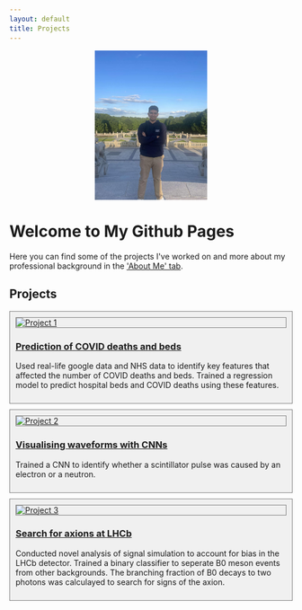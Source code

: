 ```yaml
---
layout: default
title: Projects
---
```

<img src="/assets/css/me.jpg" alt="A photo of me" style="width: 200px; display: block; margin: 0 auto;"> <!-- Centered image with reduced width -->


# Welcome to My Github Pages

Here you can find some of the projects I've worked on and more about my professional background in the ['About Me' tab](/about).

## Projects

<div class="project" style="border: 1px solid grey; padding: 10px; margin: 10px 0; background-color: #f0f0f0;">
    <a href="https://github.com/sayak395/COVID-prediction-model">
        <img src="/assets/images/project1.jpg" alt="Project 1" style="border: 1px solid grey; display: block; margin: 0 auto;">
        <h3>Prediction of COVID deaths and beds</h3>
    </a>
    <p>Used real-life google data and NHS data to identify key features that affected the number of COVID deaths and beds.
     Trained a regression model to predict hospital beds and COVID deaths using these features.</p>
</div>

<div class="project" style="border: 1px solid grey; padding: 10px; margin: 10px 0; background-color: #f0f0f0;">
    <a href="https://github.com/sayak395/waveform-with-CNNs">
        <img src="/assets/images/project2.jpg" alt="Project 2" style="border: 1px solid grey; display: block; margin: 0 auto;">
        <h3>Visualising waveforms with CNNs</h3>
    </a>
    <p>Trained a CNN to identify whether a scintillator pulse was caused by an electron or a neutron.</p>
</div>

<div class="project" style="border: 1px solid grey; padding: 10px; margin: 10px 0; background-color: #f0f0f0;">
    <a href="https://github.com/sayak395/waveform-with-CNNs/">
        <img src="/assets/images/project2.jpg" alt="Project 3" style="border: 1px solid grey; display: block; margin: 0 auto;">
        <h3>Search for axions at LHCb</h3>
    </a>
    <p>Conducted novel analysis of signal simulation to account for bias in the LHCb detector. Trained a binary classifier to seperate B0 meson events from other backgrounds. The branching fraction of B0 decays to two photons was calculayed to search for signs of the axion. </p>
</div>


